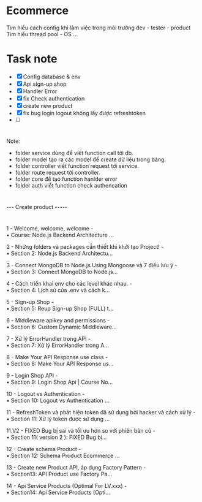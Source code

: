 # Ecommerce

Tìm hiểu cách config khi làm việc trong môi trường dev - tester - product
Tìm hiểu thread pool - OS ... 

# Task note 
- [x] Config database & env
- [x] Api sign-up shop
- [x] Handler Error
- [x] fix Check authentication
- [x] create new product
- [x] fix bug login logout không lấy được refreshtoken
- [ ]   
#
Note:
-  folder service dùng để viết function call tới db.
-  folder model tạo ra các model để create dữ liệu trong bảng.
-  folder controller viết function request tới service.
-  folder route request tới controller.
-  folder core để tạo function hanlder error
-  folder auth viết function check authencation

#
  --- Create product -----
  
#
1 - Welcome, welcome, welcome -   
 • Course: Node.js Backend Architecture ...  
 
2 - Những folders và packages cần thiết khi khởi tạo Project! -   
 • Section 2: Node.js Backend Architectu...  
 
3 - Connect MongoDB to Node.js Using Mongoose và 7 điều lưu ý  -   
 • Section 3: Connect MongoDB to Node.js...  
 
4 - Cách triển khai env cho các level khác nhau. -   
 • Section 4: Lịch sử của .env và cách k...  
 
5 - Sign-up Shop -   
 • Section 5: Reup Sign-up Shop (FULL) t...  
 
6 - Middleware apikey and permissions -   
 • Section 6:  Custom Dynamic Middleware...  
 
7 - Xử lý ErrorHandler trong API -   
 • Section 7: Xử lý ErrorHandler trong A...  
 
8 - Make Your API Response use class -   
 • Section 8:  Make Your API Response us...  
 
9 - Login Shop API -   
 • Section 9: Login Shop Api | Course No...  
 
10 - Logout vs Authentication  -  
 • Section 10: Logout vs Authentication ...  
 
11 - RefreshToken và phát hiện token đã sử dụng bởi hacker và cách xử lý -   
 • Section 11: Xử lý token được sử dụng ...  
 
11.V2 -  FIXED Bug bị sai và tối ưu hơn so với phiên bản cũ -   
 • Section 11( version 2 ): FIXED Bug bị...  
 
12 - Create schema Product -   
 • Section 12: Schema Product Ecommerce ...  
 
13 - Create new Product API, áp dụng Factory Pattern -   
 • Section13: API Product use Factory Pa...  
 
14 - Api Service Products (Optimal For LV.xxx) -   
 • Section14: Api Service Products (Opti...  
 
#
